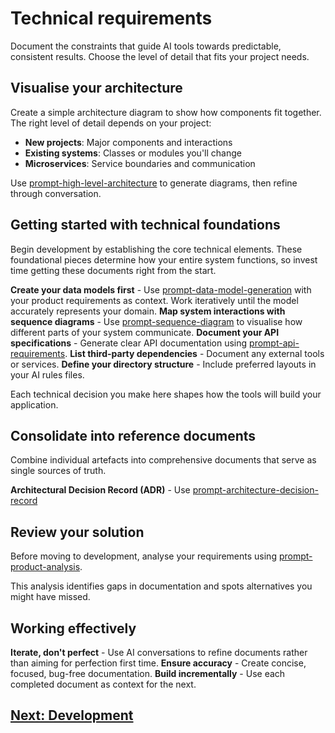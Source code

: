 # Technical requirements

Document the constraints that guide AI tools towards predictable, consistent results. Choose the level of detail that fits your project needs.

## Visualise your architecture

Create a simple architecture diagram to show how components fit together. The right level of detail depends on your project:

- **New projects**: Major components and interactions
- **Existing systems**: Classes or modules you'll change
- **Microservices**: Service boundaries and communication

Use [prompt-high-level-architecture](../appendix/prompt-library/product/prompt-high-level-architecture.md) to generate diagrams, then refine through conversation.

## Getting started with technical foundations

Begin development by establishing the core technical elements. These foundational pieces determine how your entire system functions, so invest time getting these documents right from the start.

**Create your data models first** - Use [prompt-data-model-generation](../appendix/prompt-library/product/prompt-data-model-generation.md) with your product requirements as context. Work iteratively until the model accurately represents your domain.
**Map system interactions with sequence diagrams** - Use [prompt-sequence-diagram](../appendix/prompt-library/product/prompt-sequence-diagram.md) to visualise how different parts of your system communicate.
**Document your API specifications** - Generate clear API documentation using [prompt-api-requirements](../appendix/prompt-library/product/prompt-api-requirements.md).
**List third-party dependencies** - Document any external tools or services.
**Define your directory structure** - Include preferred layouts in your AI rules files.

Each technical decision you make here shapes how the tools will build your application.

## Consolidate into reference documents

Combine individual artefacts into comprehensive documents that serve as single sources of truth.

**Architectural Decision Record (ADR)** - Use [prompt-architecture-decision-record](../appendix/prompt-library/product/prompt-architecture-decision-record.md)

## Review your solution

Before moving to development, analyse your requirements using [prompt-product-analysis](../appendix/prompt-library/product/prompt-product-analysis.md).

This analysis identifies gaps in documentation and spots alternatives you might have missed.

## Working effectively

**Iterate, don't perfect** - Use AI conversations to refine documents rather than aiming for perfection first time.
**Ensure accuracy** - Create concise, focused, bug-free documentation.
**Build incrementally** - Use each completed document as context for the next.

## [Next: Development](../feature-development/development.md)